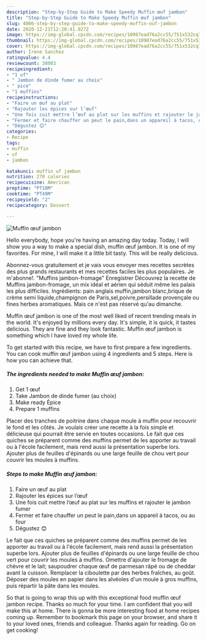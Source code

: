 ```yaml
---
description: "Step-by-Step Guide to Make Speedy Muffin œuf jambon"
title: "Step-by-Step Guide to Make Speedy Muffin œuf jambon"
slug: 4006-step-by-step-guide-to-make-speedy-muffin-ouf-jambon
date: 2020-12-21T12:20:41.927Z
image: https://img-global.cpcdn.com/recipes/10987ead76a2cc55/751x532cq70/muffin-oeuf-jambon-photo-principale-de-la-recette.jpg
thumbnail: https://img-global.cpcdn.com/recipes/10987ead76a2cc55/751x532cq70/muffin-oeuf-jambon-photo-principale-de-la-recette.jpg
cover: https://img-global.cpcdn.com/recipes/10987ead76a2cc55/751x532cq70/muffin-oeuf-jambon-photo-principale-de-la-recette.jpg
author: Irene Sanchez
ratingvalue: 4.4
reviewcount: 30003
recipeingredient:
- "1 uf"
- " Jambon de dinde fumer au choix"
- " pice"
- "1 muffins"
recipeinstructions:
- "Faire un œuf au plat"
- "Rajouter les épices sur l’œuf"
- "Une fois cuit mettre l’œuf au plat sur les muffins et rajouter le jambon fumer"
- "Fermer et faire chauffer un peut le pain,dans un appareil à tacos, ou au four"
- "Dégustez 😊"
categories:
- Recipe
tags:
- muffin
- uf
- jambon

katakunci: muffin uf jambon 
nutrition: 270 calories
recipecuisine: American
preptime: "PT18M"
cooktime: "PT49M"
recipeyield: "2"
recipecategory: Dessert

---
```



![Muffin œuf jambon](https://img-global.cpcdn.com/recipes/10987ead76a2cc55/751x532cq70/muffin-oeuf-jambon-photo-principale-de-la-recette.jpg)

Hello everybody, hope you're having an amazing day today. Today, I will show you a way to make a special dish, muffin œuf jambon. It is one of my favorites. For mine, I will make it a little bit tasty. This will be really delicious.

Abonnez-vous gratuitement et je vais vous envoyer mes recettes secrètes des plus grands restaurants et mes recettes faciles les plus populaires. Je m&#39;abonne!. &#34;Muffins jambon-fromage&#34; Enregistrer Découvrez la recette de Muffins jambon-fromage, un mix idéal et aérien qui séduit même les palais les plus difficiles. Ingrédients: pain anglais muffin,jambon blanc,brique de crème semi liquide,champignon de Paris,sel,poivre,persillade provençale ou fines herbes aromatiques. Mais ce n&#39;est pas réservé qu&#39;au dimanche.

Muffin œuf jambon is one of the most well liked of recent trending meals in the world. It's enjoyed by millions every day. It's simple, it is quick, it tastes delicious. They are fine and they look fantastic. Muffin œuf jambon is something which I have loved my whole life.


To get started with this recipe, we have to first prepare a few ingredients. You can cook muffin œuf jambon using 4 ingredients and 5 steps. Here is how you can achieve that.

<!--inarticleads1-->

##### The ingredients needed to make Muffin œuf jambon:

1. Get 1 œuf
1. Take  Jambon de dinde fumer (au choix)
1. Make ready  Épice
1. Prepare 1 muffins


Placer des tranches de poitrine dans chaque moule à muffin pour recouvrir le fond et les côtés. Je voulais créer une recette à la fois simple et délicieuse qui pourrait être servie en toutes occasions. Le fait que ces quiches se préparent comme des muffins permet de les apporter au travail ou à l&#39;école facilement, mais rend aussi la présentation superbe lors. Ajouter plus de feuilles d&#39;épinards ou une large feuille de chou vert pour couvrir les moules à muffins. 

<!--inarticleads2-->

##### Steps to make Muffin œuf jambon:

1. Faire un œuf au plat
1. Rajouter les épices sur l’œuf
1. Une fois cuit mettre l’œuf au plat sur les muffins et rajouter le jambon fumer
1. Fermer et faire chauffer un peut le pain,dans un appareil à tacos, ou au four
1. Dégustez 😊


Le fait que ces quiches se préparent comme des muffins permet de les apporter au travail ou à l&#39;école facilement, mais rend aussi la présentation superbe lors. Ajouter plus de feuilles d&#39;épinards ou une large feuille de chou vert pour couvrir les moules à muffins. Omettre d&#39;ajouter le fromage de chèvre et le lait; saupoudrer chaque œuf de parmesan râpé ou de cheddar avant la cuisson. Remplacer la ciboulette par des herbes fraîches, au goût. Déposer des moules en papier dans les alvéoles d&#39;un moule à gros muffins, puis répartir la pâte dans les moules. 

So that is going to wrap this up with this exceptional food muffin œuf jambon recipe. Thanks so much for your time. I am confident that you will make this at home. There is gonna be more interesting food at home recipes coming up. Remember to bookmark this page on your browser, and share it to your loved ones, friends and colleague. Thanks again for reading. Go on get cooking!
